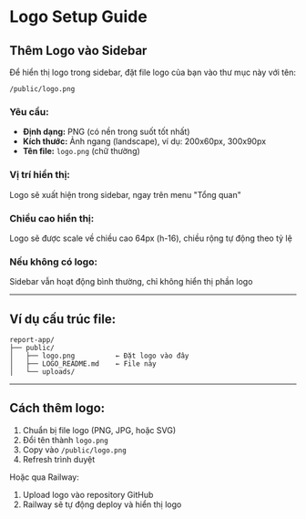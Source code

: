 # Logo Setup Guide

## Thêm Logo vào Sidebar

Để hiển thị logo trong sidebar, đặt file logo của bạn vào thư mục này với tên:

```
/public/logo.png
```

### Yêu cầu:
- **Định dạng:** PNG (có nền trong suốt tốt nhất)
- **Kích thước:** Ảnh ngang (landscape), ví dụ: 200x60px, 300x90px
- **Tên file:** `logo.png` (chữ thường)

### Vị trí hiển thị:
Logo sẽ xuất hiện trong sidebar, ngay trên menu "Tổng quan"

### Chiều cao hiển thị:
Logo sẽ được scale về chiều cao 64px (h-16), chiều rộng tự động theo tỷ lệ

### Nếu không có logo:
Sidebar vẫn hoạt động bình thường, chỉ không hiển thị phần logo

---

## Ví dụ cấu trúc file:

```
report-app/
├── public/
│   ├── logo.png          ← Đặt logo vào đây
│   ├── LOGO_README.md    ← File này
│   └── uploads/
```

---

## Cách thêm logo:

1. Chuẩn bị file logo (PNG, JPG, hoặc SVG)
2. Đổi tên thành `logo.png`
3. Copy vào `/public/logo.png`
4. Refresh trình duyệt

Hoặc qua Railway:
1. Upload logo vào repository GitHub
2. Railway sẽ tự động deploy và hiển thị logo
